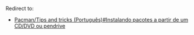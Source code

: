 Redirect to:

*   [Pacman/Tips and tricks (Português)#Instalando pacotes a partir de um CD/DVD ou pendrive](/index.php/Pacman/Tips_and_tricks_(Portugu%C3%AAs)#Instalando_pacotes_a_partir_de_um_CD.2FDVD_ou_pendrive "Pacman/Tips and tricks (Português)")